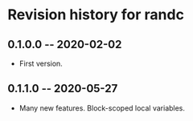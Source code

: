 # Revision history for randc

## 0.1.0.0  -- 2020-02-02

* First version.

## 0.1.1.0  -- 2020-05-27

* Many new features.  Block-scoped local variables.

